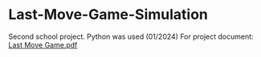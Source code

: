 # Last-Move-Game-Simulation
Second school project. Python was used (01/2024) For project document: 
[Last Move Game.pdf](https://github.com/user-attachments/files/17544597/Last.Move.Game.pdf)


